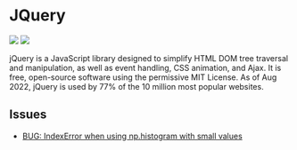# JQuery

[![](https://img.shields.io/badge/Numpy-docs-green)](https://jquery.com/)
[![](https://img.shields.io/badge/Numpy-repo-blue)](https://github.com/jquery/jquery)

jQuery is a JavaScript library designed to simplify HTML DOM tree traversal and manipulation, as well as event handling, CSS animation, and Ajax. It is free, open-source software using the permissive MIT License. As of Aug 2022, jQuery is used by 77% of the 10 million most popular websites.


## Issues

- [BUG: IndexError when using np.histogram with small values](https://github.com/jquery/jquery/issues/3642)
